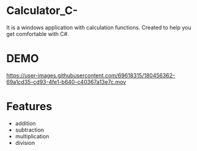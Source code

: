 # Calculator_C-
It is a windows application with calculation functions.
Created to help you get comfortable with C#.

 
# DEMO
https://user-images.githubusercontent.com/69618315/180456362-69a1cd35-cd93-4fe1-b640-c40367a13e7c.mov


# Features
- addition
- subtraction
- multiplication
- division
 
